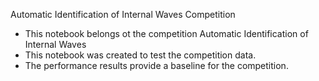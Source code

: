 Automatic Identification of Internal Waves Competition
+ This notebook belongs ot the competition Automatic Identification of Internal Waves
+ This notebook was created to test the competition data.
+ The performance results provide a baseline for the competition.
